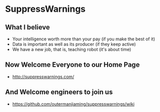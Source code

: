 # SuppressWarnings

## What I believe

* Your intelligence worth more than your pay (if you make the best of it)
* Data is important as well as its producer (if they keep active)
* We have a new job, that is, teaching robot (it's about time)


## Now Welcome Everyone to our Home Page
* http://suppresswarnings.com/

## And Welcome engineers to join us
* https://github.com/outermanjiaming/suppresswarnings/wiki

